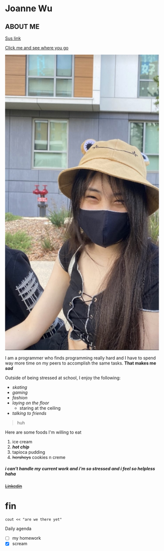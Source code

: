 # Joanne Wu 
## ABOUT ME

[Sus link](pics/pic1.jpg)

[Click me and see where you go](#fin)

![](pics/pic2.jpg)


I am a programmer who finds programming really hard and I have to spend way more time on my peers to accomplish the same tasks. **That makes me _sad_**

Outside of being stressed at school, I enjoy the following:
- *skating*
- *gaming*
- *fashion*
- *laying on the floor*
  - staring at the ceiling 
- *talking to friends*

>huh

Here are some foods I'm willing to eat
1. ice cream
2. ***hot chip***
3. tapioca pudding
4. ~~hersheys~~ cookies n creme 


##### i can't handle my current work and i'm so stressed and i feel so helpless haha 

~~[Linkedin](https://www.linkedin.com/in/wujoannec/)~~

# fin
```
cout << "are we there yet"
```

Daily agenda
- [ ] my homework
- [x] scream
